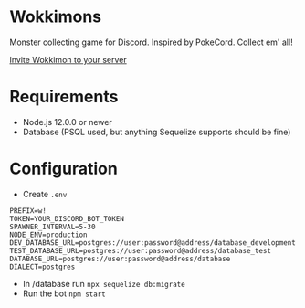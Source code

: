 # Wokkimons
Monster collecting game for Discord. Inspired by PokeCord. Collect em' all!

[Invite Wokkimon to your server](https://discordapp.com/oauth2/authorize?client_id=689846496417415174&scope=bot&permissions=116736)

# Requirements
- Node.js 12.0.0 or newer
- Database (PSQL used, but anything Sequelize supports should be fine)

# Configuration
- Create `.env`
```
PREFIX=w!
TOKEN=YOUR_DISCORD_BOT_TOKEN
SPAWNER_INTERVAL=5-30
NODE_ENV=production
DEV_DATABASE_URL=postgres://user:password@address/database_development
TEST_DATABASE_URL=postgres://user:password@address/database_test
DATABASE_URL=postgres://user:password@address/database
DIALECT=postgres
```
- In /database run `npx sequelize db:migrate`
- Run the bot `npm start`